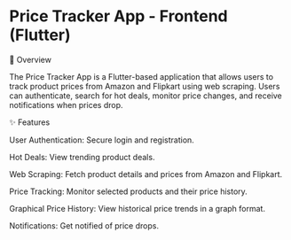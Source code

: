 # Price Tracker App - Frontend (Flutter)

📌 Overview

The Price Tracker App is a Flutter-based application that allows users to track product prices from Amazon and Flipkart using web scraping. Users can authenticate, search for hot deals, monitor price changes, and receive notifications when prices drop.

✨ Features

User Authentication: Secure login and registration.

Hot Deals: View trending product deals.

Web Scraping: Fetch product details and prices from Amazon and Flipkart.

Price Tracking: Monitor selected products and their price history.

Graphical Price History: View historical price trends in a graph format.

Notifications: Get notified of price drops.
